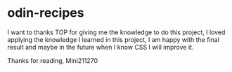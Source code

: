 # odin-recipes
I want to thanks TOP for giving me the knowledge to do this project, I loved applying the knowledge I learned in this project, I am happy with the final result and maybe in the future when I know CSS I will improve it.

Thanks for reading,
Mini211270
